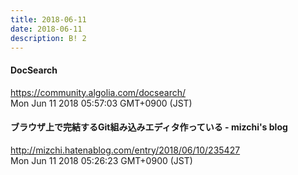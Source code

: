 ```yaml
---
title: 2018-06-11
date: 2018-06-11
description: B! 2
---
```


####  DocSearch 
https://community.algolia.com/docsearch/<br>
Mon Jun 11 2018 05:57:03 GMT+0900 (JST)<br>


#### ブラウザ上で完結するGit組み込みエディタ作っている - mizchi's blog
http://mizchi.hatenablog.com/entry/2018/06/10/235427<br>
Mon Jun 11 2018 05:26:23 GMT+0900 (JST)<br>


